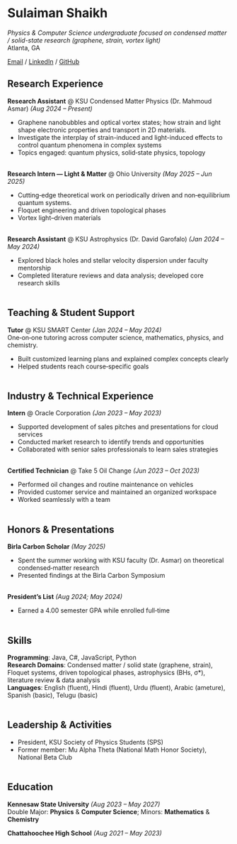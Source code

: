# Sulaiman Shaikh

_Physics & Computer Science undergraduate focused on condensed matter / solid-state research (graphene, strain, vortex light)_ <br>
Atlanta, GA

[Email](mailto:sshaik16@students.kennesaw.edu) / [LinkedIn](https://www.linkedin.com/in/the-sulaiman-shaikh/) / [GitHub](https://github.com/shaikhshp)

## Research Experience

**Research Assistant** @ KSU Condensed Matter Physics (Dr. Mahmoud Asmar) _(Aug 2024 – Present)_ <br>
- Graphene nanobubbles and optical vortex states; how strain and light shape electronic properties and transport in 2D materials.
- Investigate the interplay of strain-induced and light-induced effects to control quantum phenomena in complex systems
- Topics engaged: quantum physics, solid‑state physics, topology
<br><br>

**Research Intern — Light & Matter** @ Ohio University _(May 2025 – Jun 2025)_ <br>
- Cutting‑edge theoretical work on periodically driven and non‑equilibrium quantum systems.
- Floquet engineering and driven topological phases
- Vortex light–driven materials
<br><br>

**Research Assistant** @ KSU Astrophysics (Dr. David Garofalo) _(Jan 2024 – May 2024)_ <br>
- Explored black holes and stellar velocity dispersion under faculty mentorship
- Completed literature reviews and data analysis; developed core research skills
<br><br>

## Teaching & Student Support

**Tutor** @ KSU SMART Center _(Jan 2024 – May 2024)_ <br>
One‑on‑one tutoring across computer science, mathematics, physics, and chemistry.
- Built customized learning plans and explained complex concepts clearly
- Helped students reach course‑specific goals
<br><br>

## Industry & Technical Experience

**Intern** @ Oracle Corporation _(Jan 2023 – May 2023)_ <br>
- Supported development of sales pitches and presentations for cloud services
- Conducted market research to identify trends and opportunities
- Collaborated with senior sales professionals to learn sales strategies
<br><br>

**Certified Technician** @ Take 5 Oil Change _(Jun 2023 – Oct 2023)_ <br>
- Performed oil changes and routine maintenance on vehicles
- Provided customer service and maintained an organized workspace
- Worked seamlessly with a team
<br><br>

## Honors & Presentations

**Birla Carbon Scholar** _(May 2025)_ <br>
- Spent the summer working with KSU faculty (Dr. Asmar) on theoretical condensed‑matter research
- Presented findings at the Birla Carbon Symposium
<br><br>

**President’s List** _(Aug 2024; May 2024)_ <br>
- Earned a 4.00 semester GPA while enrolled full‑time
<br><br>

## Skills

**Programming**: Java, C#, JavaScript, Python  
**Research Domains**: Condensed matter / solid state (graphene, strain), Floquet systems, driven topological phases, astrophysics (BHs, σ\*), literature review & data analysis  
**Languages**: English (fluent), Hindi (fluent), Urdu (fluent), Arabic (ameture), Spanish (basic), Telugu (basic)
<br><br>

## Leadership & Activities

- President, KSU Society of Physics Students (SPS)  
- Former member: Mu Alpha Theta (National Math Honor Society), National Beta Club
<br><br>

## Education

**Kennesaw State University** _(Aug 2023 – May 2027)_ <br>
Double Major: **Physics** & **Computer Science**; Minors: **Mathematics** & **Chemistry**

**Chattahoochee High School** _(Aug 2021 – May 2023)_
